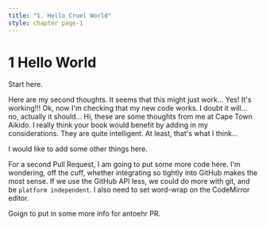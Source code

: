 ```yaml
---
title: "1. Hello Cruel World"
style: chapter page-1
---
```


# **1** Hello World

Start here.

Here are my second thoughts. It seems that this might just work...
Yes! It's working!!!
Ok, now I'm checking that my new code works. I doubt it will... no, actually it should...
Hi, these are some thoughts from me at Cape Town Aikido.
I really think your book would benefit by adding in my considerations. They are quite intelligent. At least, that's what I think...

I would like to add some other things here.

For a second Pull Request, I am going to put some more code here. I'm wondering, off the cuff, whether integrating so tightly into GitHub makes the most sense. 
If we use the GitHub API less, we could do more with git, and be `platform independent`. I also need to set word-wrap on the CodeMirror editor.

Goign to put in some more info for antoehr PR.

